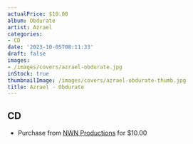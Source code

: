 ```yaml
---
actualPrice: $10.00
album: Obdurate
artist: Azrael
categories:
- CD
date: '2023-10-05T08:11:33'
draft: false
images:
- /images/covers/azrael-obdurate.jpg
inStock: true
thumbnailImage: /images/covers/azrael-obdurate-thumb.jpg
title: Azrael - Obdurate
---
```


## CD
* Purchase from [NWN Productions](http://shop.nwnprod.com/index.php?route=product/product&path=93&product_id=40994&sort=pd.name&order=ASC) for $10.00
